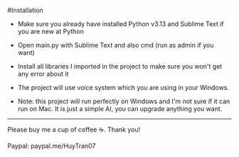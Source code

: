 #Installation
- Make sure you already have installed Python v3.13 and Sublime Text if you are new at Python
- Open main.py with Sublime Text and also cmd (run as admin if you want)
- Install all libraries I imported in the project to make sure you won't get any error about it
- The project will use voice system which you are using in your Windows.

- Note: this project will run perfectly on Windows and I'm not sure if it can run on Mac. It is just a simple AI, you can upgrade anything you want.

----------------------------------------------------------------------

Please buy me a cup of coffee ☕️. Thank you!

Paypal: paypal.me/HuyTran07 
